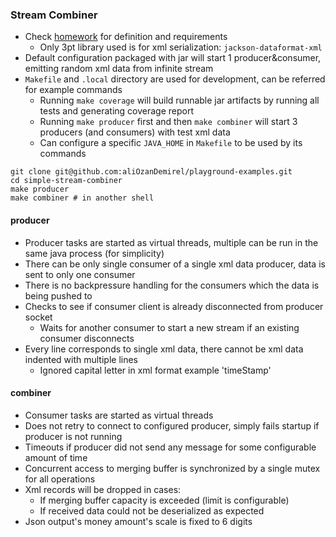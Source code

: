### Stream Combiner

* Check [homework](homework.md) for definition and requirements
    * Only 3pt library used is for xml serialization: `jackson-dataformat-xml`
* Default configuration packaged with jar will start 1 producer&consumer, emitting random xml data from infinite stream
* `Makefile` and `.local` directory are used for development, can be referred for example commands
    * Running `make coverage` will build runnable jar artifacts by running all tests and generating coverage report
    * Running `make producer` first and then `make combiner` will start 3 producers (and consumers) with test xml data
    * Can configure a specific `JAVA_HOME` in `Makefile` to be used by its commands

```shell
git clone git@github.com:aliOzanDemirel/playground-examples.git
cd simple-stream-combiner
make producer
make combiner # in another shell
```

#### producer

* Producer tasks are started as virtual threads, multiple can be run in the same java process (for simplicity)
* There can be only single consumer of a single xml data producer, data is sent to only one consumer
* There is no backpressure handling for the consumers which the data is being pushed to
* Checks to see if consumer client is already disconnected from producer socket
    * Waits for another consumer to start a new stream if an existing consumer disconnects
* Every line corresponds to single xml data, there cannot be xml data indented with multiple lines
    * Ignored capital letter in xml format example 'timeStamp'

#### combiner

* Consumer tasks are started as virtual threads
* Does not retry to connect to configured producer, simply fails startup if producer is not running
* Timeouts if producer did not send any message for some configurable amount of time
* Concurrent access to merging buffer is synchronized by a single mutex for all operations
* Xml records will be dropped in cases:
    * If merging buffer capacity is exceeded (limit is configurable)
    * If received data could not be deserialized as expected
* Json output's money amount's scale is fixed to 6 digits
